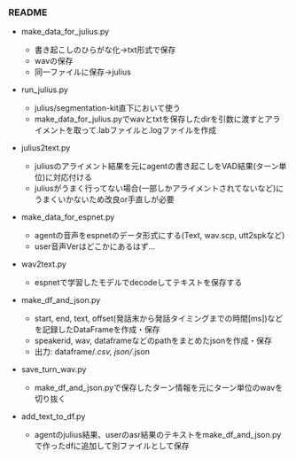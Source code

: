 ### README

* make_data_for_julius.py
  * 書き起こしのひらがな化→txt形式で保存
  * wavの保存
  * 同一ファイルに保存→julius
  
* run_julius.py
  * julius/segmentation-kit直下において使う
  * make_data_for_julius.pyでwavとtxtを保存したdirを引数に渡すとアライメントを取って.labファイルと.logファイルを作成
  
* julius2text.py
  * juliusのアライメント結果を元にagentの書き起こしをVAD結果(ターン単位)に対応付ける
  * juliusがうまく行ってない場合(一部しかアライメントされてないなど)にうまくいかないため改良or手直しが必要

* make_data_for_espnet.py
  * agentの音声をespnetのデータ形式にする(Text, wav.scp, utt2spkなど)
  * user音声Verはどこかにあるはず...
  
* wav2text.py
  * espnetで学習したモデルでdecodeしてテキストを保存する
  
* make_df_and_json.py
  * start, end, text, offset(発話末から発話タイミングまでの時間[ms])などを記録したDataFrameを作成・保存
  * speakerid, wav, dataframeなどのpathをまとめたjsonを作成・保存
  * 出力: dataframe/*.csv, json/*.json
  
* save_turn_wav.py
  * make_df_and_json.pyで保存したターン情報を元にターン単位のwavを切り抜く
  
* add_text_to_df.py
  * agentのjulius結果、userのasr結果のテキストをmake_df_and_json.pyで作ったdfに追加して別ファイルとして保存